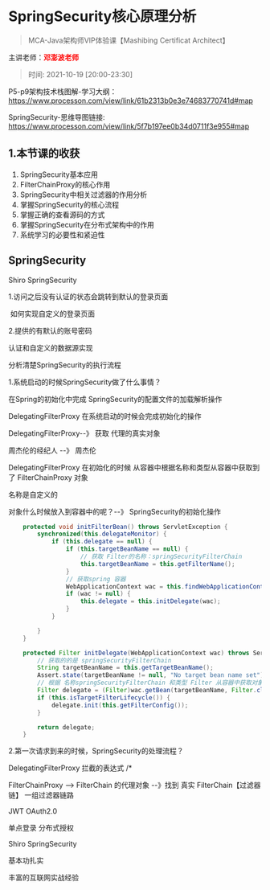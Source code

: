 # SpringSecurity核心原理分析

> MCA-Java架构师VIP体验课【Mashibing Certificat Architect】
>

主讲老师：**<span style='color:red'>邓澎波老师</span>** 

> 时间:  2021-10-19 [20:00-23:30]



P5-p9架构技术栈图解-学习大纲：
https://www.processon.com/view/link/61b2313b0e3e74683770741d#map



SpringSecurity-思维导图链接: https://www.processon.com/view/link/5f7b197ee0b34d0711f3e955#map

## 1.本节课的收获

1. SpringSecurity基本应用
2. FilterChainProxy的核心作用
3. SpringSecurity中相关过滤器的作用分析
4. 掌握SpringSecurity的核心流程
5. 掌握正确的查看源码的方式
6. 掌握SpringSecurity在分布式架构中的作用
7. 系统学习的必要性和紧迫性







## SpringSecurity

Shiro  SpringSecurity

1.访问之后没有认证的状态会跳转到默认的登录页面

​    如何实现自定义的登录页面

2.提供的有默认的账号密码

   认证和自定义的数据源实现



分析清楚SpringSecurity的执行流程

1.系统启动的时候SpringSecurity做了什么事情？

   在Spring的初始化中完成 SpringSecurity的配置文件的加载解析操作

  DelegatingFilterProxy 在系统启动的时候会完成初始化的操作

DelegatingFilterProxy--》 获取 代理的真实对象

周杰伦的经纪人 --》 周杰伦



DelegatingFilterProxy 在初始化的时候 从容器中根据名称和类型从容器中获取到了 FilterChainProxy 对象

名称是自定义的

对象什么时候放入到容器中的呢？--》 SpringSecurity的初始化操作

```java
    protected void initFilterBean() throws ServletException {
        synchronized(this.delegateMonitor) {
            if (this.delegate == null) {
                if (this.targetBeanName == null) {
                    // 获取 Filter的名称：springSecurityFilterChain
                    this.targetBeanName = this.getFilterName();
                }
				// 获取spring 容器
                WebApplicationContext wac = this.findWebApplicationContext();
                if (wac != null) {
                    this.delegate = this.initDelegate(wac);
                }
            }

        }
    }
```





```java
    protected Filter initDelegate(WebApplicationContext wac) throws ServletException {
        // 获取的的是 springSecurityFilterChain
        String targetBeanName = this.getTargetBeanName();
        Assert.state(targetBeanName != null, "No target bean name set");
        // 根据 名称springSecurityFilterChain 和类型 Filter 从容器中获取对象
        Filter delegate = (Filter)wac.getBean(targetBeanName, Filter.class);
        if (this.isTargetFilterLifecycle()) {
            delegate.init(this.getFilterConfig());
        }

        return delegate;
    }
```



2.第一次请求到来的时候，SpringSecurity的处理流程？

DelegatingFilterProxy  拦截的表达式 /*

FilterChainProxy --> FilterChain 的代理对象 --》找到 真实 FilterChain【过滤器链】 一组过滤器链路



JWT  OAuth2.0

单点登录  分布式授权



Shiro  SpringSecurity



基本功扎实

丰富的互联网实战经验
